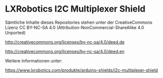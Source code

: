 # LXRobotics I2C Multiplexer Shield

Sämtliche Inhalte dieses Repositories stehen unter der CreativeCommons Lizenz CC BY-NC-SA 4.0 (Attribution-NonCommercial-ShareAlike 4.0 Unported)

http://creativecommons.org/licenses/by-nc-sa/4.0/deed.de

http://creativecommons.org/licenses/by-nc-sa/4.0/deed.en

Weitere Informationen unter:

https://www.lxrobotics.com/produkte/arduino-shields/i2c-multiplexer-shield